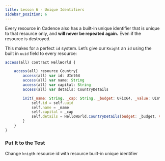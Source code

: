 ```yaml
---
title: Lesson 6 - Unique Identifiers
sidebar_position: 6
---
```


Every resource in Cadence also has a built-in unique identifier that is unique to that resource only, and **will never be repeated again.** Even if the resource is destroyed.

This makes for a perfect `id` system. Let’s give our `Knight` an `id` using the built in `uuid` field to every resource:

```jsx
access(all) contract HellWorld {

	access(all) resource Country{
		access(all) var id: UInt64
		access(all) var name: String
		access(all) var capital: String
		access(all) var details: CountryDetails

		init(_name: String, _cap: String, _budget: UFix64, _value: UInt8){
			self.id = self.uuid
			self.name = _name
			self.capital = _cap
			self.details = HelloWorld.CountryDetails(budget: _budget, value: _value)
		}
	}
}

```

### Put It to the Test

Change `knigth` resource id with resource built-in unique identifier

